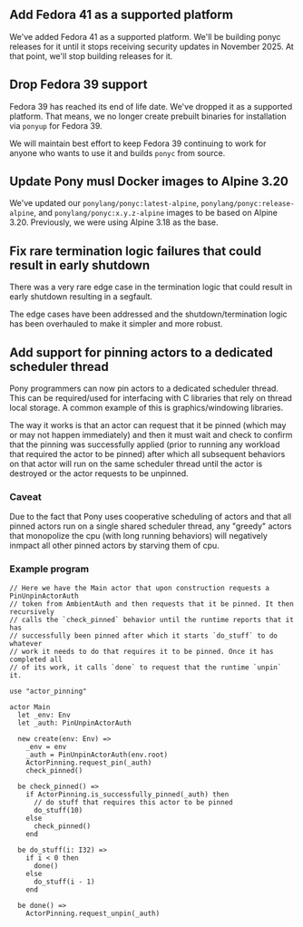 ## Add Fedora 41 as a supported platform

We've added Fedora 41 as a supported platform. We'll be building ponyc releases for it until it stops receiving security updates in November 2025. At that point, we'll stop building releases for it.

## Drop Fedora 39 support

Fedora 39 has reached its end of life date. We've dropped it as a supported platform. That means, we no longer create prebuilt binaries for installation via `ponyup` for Fedora 39.

We will maintain best effort to keep Fedora 39 continuing to work for anyone who wants to use it and builds `ponyc` from source.

## Update Pony musl Docker images to Alpine 3.20

We've updated our `ponylang/ponyc:latest-alpine`, `ponylang/ponyc:release-alpine`, and `ponylang/ponyc:x.y.z-alpine` images to be based on Alpine 3.20. Previously, we were using Alpine 3.18 as the base.
## Fix rare termination logic failures that could result in early shutdown

There was a very rare edge case in the termination logic that could result in early shutdown resulting in a segfault.

The edge cases have been addressed and the shutdown/termination logic has been overhauled to make it simpler and more robust.

##  Add support for pinning actors to a dedicated scheduler thread

Pony programmers can now pin actors to a dedicated  scheduler thread. This can be required/used for interfacing with C libraries that rely on thread local storage. A common example of this is graphics/windowing libraries.

The way it works is that an actor can request that it be pinned (which may or may not happen immediately) and then it must wait and check to confirm that the pinning was successfully applied (prior to running any workload that required the actor to be pinned) after which all subsequent behaviors on that actor will run on the same scheduler thread until the actor is destroyed or the actor requests to be unpinned.

### Caveat

Due to the fact that Pony uses cooperative scheduling of actors and that all pinned actors run on a single shared scheduler thread, any "greedy" actors that monopolize the cpu (with long running behaviors) will negatively inmpact all other pinned actors by starving them of cpu.

### Example program

```pony
// Here we have the Main actor that upon construction requests a PinUnpinActorAuth
// token from AmbientAuth and then requests that it be pinned. It then recursively
// calls the `check_pinned` behavior until the runtime reports that it has
// successfully been pinned after which it starts `do_stuff` to do whatever
// work it needs to do that requires it to be pinned. Once it has completed all
// of its work, it calls `done` to request that the runtime `unpin` it.

use "actor_pinning"

actor Main
  let _env: Env
  let _auth: PinUnpinActorAuth

  new create(env: Env) =>
    _env = env
    _auth = PinUnpinActorAuth(env.root)
    ActorPinning.request_pin(_auth)
    check_pinned()

  be check_pinned() =>
    if ActorPinning.is_successfully_pinned(_auth) then
      // do stuff that requires this actor to be pinned
      do_stuff(10)
    else
      check_pinned()
    end

  be do_stuff(i: I32) =>
    if i < 0 then
      done()
    else
      do_stuff(i - 1)
    end

  be done() =>
    ActorPinning.request_unpin(_auth)
```

